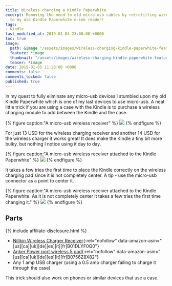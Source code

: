 ```yaml
---
title: Wireless charging a Kindle Paperwhite
excerpt: Removing the need to old micro-usb cables by retrofitting wireless charging
  to my old Kindle Paperwhite e-ink reader!
tags:
- Kindle
last_modified_at: 2019-01-04 23:00:00 +0000
toc: true
image:
  path: &image "/assets/images/wireless-charging-kindle-paperwhite-feature.jpg"
  feature: *image
  thumbnail: "/assets/images/wireless-charging-kindle-paperwhite-feature-th.jpg"
  teaser: *image
date: 2019-01-05 11:28:08 +0000
comments: false
comments_locked: false
published: true
---
```

In my quest to fully eliminate any micro-usb devices I stumbled upon my old Kindle Paperwhite which is one of my last devices to use micro-usb. A neat little trick if you are using a case with the Kindle is to purchase a wireless charging module to add between the Kindle and the case.

{% figure caption:"A micro-usb wireless receiver" %}
![](/assets/images/wireless-charging-kindle-paperwhite-receiver.jpg)
{% endfigure %}

For just 13 USD for the wireless charging receiver and another 14 USD for the wireless charger it works great! It does make the Kindle a tiny bit more bulky, but nothing I notice using it day to day.

{% figure caption:"A micro-usb wireless receiver attached to the Kindle Paperwhite" %}
![](/assets/images/wireless-charging-kindle-paperwhite-case.jpg)
{% endfigure %}

It takes a few tries the first time to place the Kindle correctly on the wireless charging pad since it is not completely center. A tip - use the micro-usb connector as a point to center it.

{% figure caption:"A micro-usb wireless receiver attached to the Kindle Paperwhite. As it is not completely center it takes a few tries the first time changing it." %}
![](/assets/images/wireless-charging-kindle-paperwhite-receiver-attached.jpg)
{% endfigure %}

## Parts

{% include affiliate-disclosure.html %}

* [Nillkin Wireless Charger Receiver](https://www.amazon.com/gp/product/B01DLYF0Q0/){:rel="nofollow" data-amazon-asin="[us][ca][uk][de][es][it][fr]B01DLYF0Q0"}
* [Anker Power port wireless 5 pad](https://www.amazon.com/gp/product/B0756Z8X82/){:rel="nofollow" data-amazon-asin="[us][ca][uk][de][es][it][fr]B0756Z8X82"}
* Any 1 amp USB charger (using a 0.5 amp charger failing to charge it through the case)

This trick should also work on phones or similar devices that use a case.
